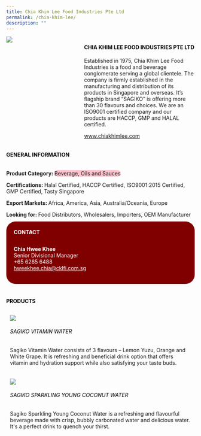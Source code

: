 ```yaml
---
title: Chia Khim Lee Food Industries Pte Ltd
permalink: /chia-khim-lee/
description: ""
---
```

<div class="flex-paragraph">
			<div style="display: flex; flex-wrap: wrap;" class="flex-container">
				<div style="flex: 1 1 40%; display: block;" class="card sgds">
					<img src="https://drive.google.com/u/0/uc?id=1FYxj5EQLNBlHAB0P2kjNtCQwouBnOtBf&amp;export=download">
				</div>
				<div style="flex: 1 1 58%; display: block; margin-left: 3px" class="card-sgds">
					<h4 style="text-transform: uppercase; color: black;"><b>Chia Khim Lee Food Industries Pte Ltd</b></h4>
					<p>Established in 1975, Chia Khim Lee Food Industries is a food and beverage conglomerate serving a global clientele. The company is firmly established in the manufacturing and distribution of its products in Singapore and overseas. It’s flagship brand “SAGIKO” is offering more than 30 flavours and choices. We are an ISO9001 certified company and our products are HACCP, GMP and HALAL certified.</p>
					<p><a target="_blank" href="https://www.chiakhimlee.com">www.chiakhimlee.com</a></p>
				</div>
			</div>
		</div>
	
	
<h4 style="text-transform: uppercase; color: black;">
			<b>General Information</b>
		</h4>
		<div style="display: flex; flex-wrap: wrap;" class="flex-container">
			<div style="flex: 1 1 65%; display: block; align-self: stretch" class="card sgds">
				<div class="flex-paragraph">
					<p>
						<b>Product Category: </b>
						<span style="background-color: pink; border-radius: 10px;">Beverage, Oils and Sauces</span>
					</p>
					<p>
						<b>Certifications: </b>Halal Certified, HACCP Certified, ISO9001:2015 Certified, GMP Certified, Tasty Singapore
					</p>
					<p>
						<b>Export Markets: </b>Africa, America, Asia, Australia/Oceania, Europe
					</p>
					<p style="margin-bottom: 10px;">
						<b>Looking for: </b>Food Distributors, Wholesalers, Importers, OEM Manufacturer
					</p>
				</div>
			</div>
			<div style="flex: 1 1 35%; padding: 10px; display: block; background-color: maroon; border-radius: 25px; align-self: center;" class="card sgds">
				<h4 style="color: white; margin-top: 10px; margin-left: 10px;">CONTACT</h4>
				<div class="flex-paragraph">
					<p style="padding: 10px; color: white;">
						<b>Chia Hwee Khee</b>
						<br>Senior Divisional Manager<br>+65 6285 6488<br>
						<a style="color: white;" href="mailto:hweekhee.chia@cklfi.com.sg">hweekhee.chia@cklfi.com.sg</a>
					</p>
				</div>
			</div>
		</div>
		<br>
		<h4 style="text-transform: uppercase; color: black;">
			<b>Products</b>
		</h4>
		<div style="display: flex; flex-wrap: wrap;">
			<div style="flex: 1 1 47%; margin: 10px; display: block;" class="card sgds">
				<div style="display: block;" class="flex-image">
					<img src="https://drive.google.com/u/0/uc?id=1zoPg3HuXU5CqS5bDLNME-xg_6NBlGPHF&amp;export=download">
				</div>
				<div class="flex-paragraph">
					<h6 style="text-transform: uppercase; color: black;">Sagiko Vitamin Water</h6>
					<p>Sagiko Vitamin Water consists of 3 flavours – Lemon Yuzu, Orange and White Grape. It is refreshing and beneficial drink option that offers vitamin and hydration support while also satisfying your taste buds.</p>
				</div>
			</div>
			<div style="flex: 1 1 47%; margin: 10px; display: block;" class="card sgds">
				<div style="display: block;" class="flex-image">
					<img src="https://drive.google.com/u/0/uc?id=1r62PBAUYIrdgCvNciQOrtC6JO3Udth15&amp;export=download">
				</div>
				<div class="flex-paragraph">
					<h6 style="text-transform: uppercase; color: black;">Sagiko Sparkling Young Coconut Water</h6>
					<p>Sagiko Sparkling Young Coconut Water is a refreshing and flavourful beverage made with crisp, bubbly carbonated water and delicious water. It's a perfect drink to quench your thirst.</p>
				</div>
			</div>
		</div>